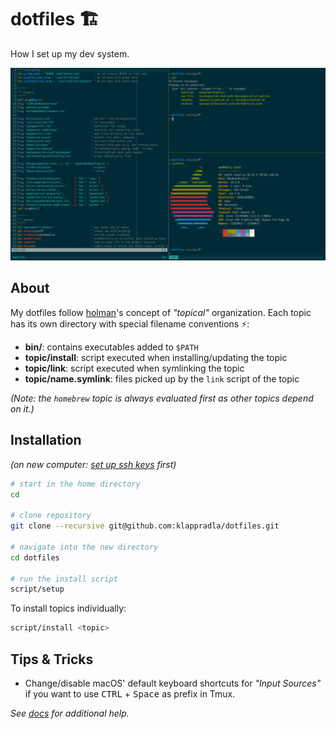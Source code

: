 # dotfiles 🏗

How I set up my dev system.

![screenshot](./screenshot.png)

## About

My dotfiles follow [holman](https://github.com/holman/dotfiles)'s concept of _"topical"_ organization. Each topic has its own directory with special filename conventions ⚡️:

- **bin/**: contains executables added to `$PATH`
- **topic/install**: script executed when installing/updating the topic
- **topic/link**: script executed when symlinking the topic
- **topic/name.symlink**: files picked up by the `link` script of the topic

_(Note: the `homebrew` topic is always evaluated first as other topics depend on it.)_

## Installation

_(on new computer: [set up ssh keys](https://docs.github.com/en/github/authenticating-to-github/generating-a-new-ssh-key-and-adding-it-to-the-ssh-agent) first)_

```bash
# start in the home directory
cd

# clone repository
git clone --recursive git@github.com:klappradla/dotfiles.git

# navigate into the new directory
cd dotfiles

# run the install script
script/setup
```

To install topics individually:

```bash
script/install <topic>
```

## Tips & Tricks

- Change/disable macOS' default keyboard shortcuts for _"Input Sources"_ if you want to use <kbd>CTRL</kbd> + <kbd>Space</kbd> as prefix in Tmux.

_See [docs](./DOCS.md) for additional help._
